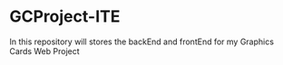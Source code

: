 # GCProject-ITE
In this repository will stores the backEnd and frontEnd for my Graphics Cards Web Project
